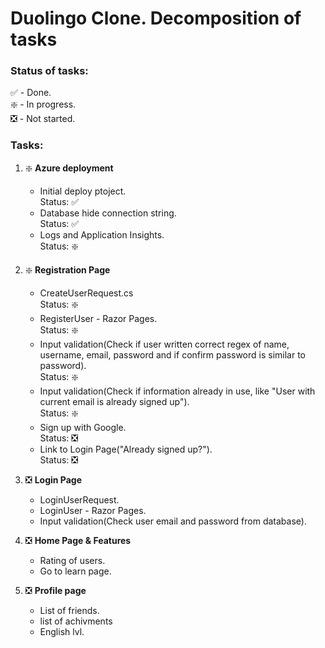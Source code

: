 # Duolingo Clone. Decomposition of tasks

### Status of tasks:

:white_check_mark: - Done.
<br />:sparkle: - In progress.
<br />:negative_squared_cross_mark: - Not started.

### Tasks:

1. :sparkle: **Azure deployment**
	- Initial deploy ptoject.
	<br /> Status: :white_check_mark:
	- Database hide connection string.
	<br /> Status: :white_check_mark:
	- Logs and Application Insights.
	<br /> Status: :sparkle:
	
2. :sparkle: **Registration Page**
	- CreateUserRequest.cs
	<br /> Status: :sparkle:
	- RegisterUser - Razor Pages.
	<br /> Status: :sparkle:
	- Input validation(Check if user written correct regex of name, username, email, password and if confirm password is similar to password). 
	<br /> Status: :sparkle:
	- Input validation(Check if information already in use, like "User with current email is already signed up").
	<br /> Status: :sparkle:
	- Sign up with Google.
<br /> Status: :negative_squared_cross_mark:
	- Link to Login Page("Already signed up?").
	<br /> Status: :negative_squared_cross_mark:

3. :negative_squared_cross_mark: **Login Page**
	- LoginUserRequest.
	- LoginUser - Razor Pages.
	- Input validation(Check user email and password from database).
	
4. :negative_squared_cross_mark: **Home Page & Features**
	- Rating of users.
	- Go to learn page.

5. :negative_squared_cross_mark: **Profile page**
	- List of friends.
	- list of achivments
	- English lvl.
